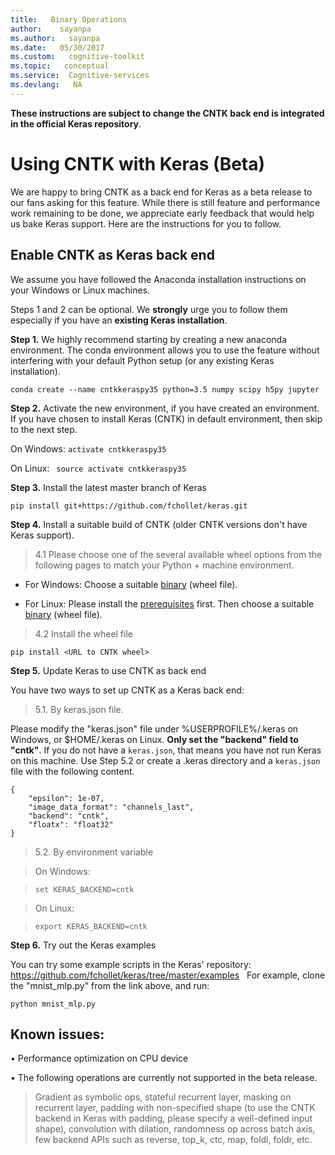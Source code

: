 ```yaml
---
title:   Binary Operations
author:    sayanpa
ms.author:   sayanpa
ms.date:   05/30/2017
ms.custom:   cognitive-toolkit
ms.topic:   conceptual
ms.service:  Cognitive-services
ms.devlang:   NA
---
```


**These instructions are subject to change the CNTK back end is integrated in the official Keras repository**.

# Using CNTK with Keras (Beta)

We are happy to bring CNTK as a back end for Keras as a beta release to our fans asking for this feature. While there is still feature and performance work remaining to be done, we appreciate early feedback that would help us bake Keras support. Here are the instructions for you to follow.

## Enable CNTK as Keras back end

We assume you have followed the Anaconda installation instructions on your Windows or Linux machines.

Steps 1 and 2 can be optional. We **strongly** urge you to follow them especially if you have an **existing Keras installation**. 

**Step 1.** We highly recommend starting by creating a new anaconda environment. The conda environment allows you to use the feature without interfering with your default Python setup (or any existing Keras installation).  

```conda create --name cntkkeraspy35 python=3.5 numpy scipy h5py jupyter```

**Step 2.** Activate the new environment, if you have created an environment. If you have chosen to install Keras (CNTK) in default environment, then skip to the next step. 

On Windows: ```activate cntkkeraspy35```

On Linux: ``` source activate cntkkeraspy35```

**Step 3.** Install the latest master branch of Keras

```pip install git+https://github.com/fchollet/keras.git```

**Step 4.** Install a suitable build of CNTK (older CNTK versions don't have Keras support).

> 4.1 Please choose one of the several available wheel options from the following pages to match your Python + machine environment.

- For Windows: Choose a suitable [binary](./Setup-Windows-Python.md) (wheel file).

- For Linux: Please install the [prerequisites](./Setup-Linux-Python.md#prerequisites) first. Then choose a suitable [binary](./Setup-Linux-Python.md) (wheel file). 

> 4.2 Install the wheel file

```pip install <URL to CNTK wheel>```

**Step 5.** Update Keras to use CNTK as back end

You have two ways to set up CNTK as a Keras back end:

> 5.1. By keras.json file.

Please modify the "keras.json" file under %USERPROFILE%/.keras on Windows, or $HOME/.keras on Linux. **Only set the "backend" field to "cntk"**. If you do not have a ```keras.json```, that means you have not run Keras on this machine. Use Step 5.2 or create a .keras directory and a ```keras.json``` file with the following content.

``` 
{ 
    "epsilon": 1e-07, 
    "image_data_format": "channels_last", 
    "backend": "cntk", 
    "floatx": "float32" 
} 
```	

> 5.2. By environment variable

> On Windows:

> ```set KERAS_BACKEND=cntk```

> On Linux:

> ```export KERAS_BACKEND=cntk```

**Step 6.** Try out the Keras examples

You can try some example scripts in the Keras' repository: 
https://github.com/fchollet/keras/tree/master/examples
 
For example, clone the "mnist_mlp.py" from the link above, and run: 

```python mnist_mlp.py```

## Known issues:

•	Performance optimization on CPU device 

•	The following operations are currently not supported in the beta release.

> Gradient as symbolic ops, stateful recurrent layer, masking on recurrent layer, padding with non-specified shape (to use the CNTK backend in Keras with padding, please specify a well-defined input shape), convolution with dilation, randomness op across batch axis, few backend APIs such as reverse, top_k, ctc, map, foldl, foldr, etc.

